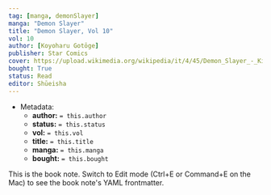 ```yaml
---
tag: [manga, demonSlayer]
manga: "Demon Slayer"
title: "Demon Slayer, Vol 10"
vol: 10
author: [Koyoharu Gotōge]
publisher: Star Comics
cover: https://upload.wikimedia.org/wikipedia/it/4/45/Demon_Slayer_-_Kimetsu_no_yaiba.jpg
bought: True
status: Read
editor: Shūeisha
---
```



- Metadata:
	- **author:** `= this.author`
	- **status:** `= this.status`
	- **vol:** `= this.vol`
	- **title:** `= this.title`
	- **manga:** `= this.manga`
	- **bought:** `= this.bought`

This is the book note. Switch to Edit mode (Ctrl+E or Command+E on the Mac) to see the book note's YAML frontmatter.